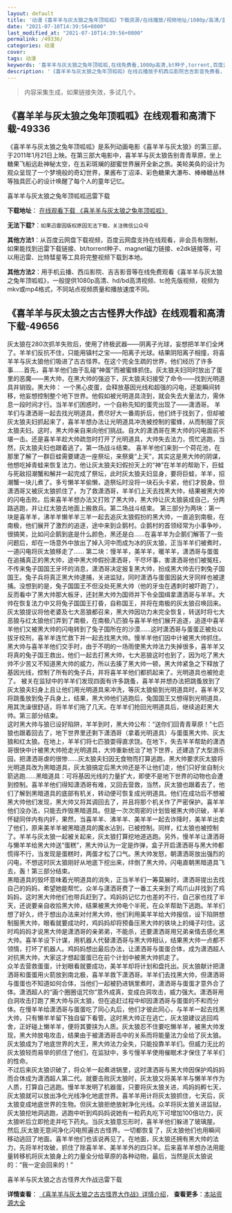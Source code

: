 ```yaml
---
layout: default
title: '动漫《喜羊羊与灰太狼之兔年顶呱呱》下载资源/在线播放/视频地址/1080p/高清/蓝光'
date: "2021-07-10T14:39:56+0800"
last_modified_at: "2021-07-10T14:39:56+0800"
permalink: /49336/
categories: 动漫
cover:
tags: 动漫
keywords: '喜羊羊与灰太狼之兔年顶呱呱,在线免费看,1080p高清,bt种子,torrent,百度云盘,magnet,磁力链,迅雷下载资源'
description: '《喜羊羊与灰太狼之兔年顶呱呱》在线云播放手机西瓜影院吉吉影音免费看，1080p高清bd/hd未删减完整版和tc抢先枪版，mkv/mp4格式，附带bt/torrent种子、magnet/磁力链、百度云盘、网盘资源迅雷下载链接'
---
```


>内容采集生成，如果链接失效，多试几个。


## 《喜羊羊与灰太狼之兔年顶呱呱》在线观看和高清下载-49336

《喜羊羊与灰太狼之兔年顶呱呱》是系列动画电影《喜羊羊与灰太狼》的第三部，于2011年1月21日上映。在第三部大电影中，喜羊羊与灰太狼告别青青草原，坐上糖果飞船远赴神秘太空，在五彩斑斓的甜蜜世界展开全新之旅。美轮美奂的设计为观众呈现了一个梦境般的奇幻世界，果酱布丁沼泽、彩色糖果大瀑布、棒棒糖丛林等独具匠心的设计唤醒了每个人的童年记忆。


喜羊羊与灰太狼之兔年顶呱呱迅雷下载

**下载地址**： [在线观看下载 《喜羊羊与灰太狼之兔年顶呱呱》](https://www.993dy.com//vod-detail-id-4267.html) 


**无法下载?**：`如果迅雷因版权原因无法下载，关注微信公众号 `

**其他方法1**：从百度云网盘下载视频，百度云网盘支持在线观看，非会员有限制，如果能找到迅雷下载链接、bt/torrent种子、magnet磁力链接、e2dk链接等，可以用迅雷、比特彗星等工具将完整视频下载到本地。

**其他方法2**：用手机云播、西瓜影院、吉吉影音等在线免费观看《喜羊羊与灰太狼之兔年顶呱呱》，一般提供1080p高清、hd/bd高清视频、tc抢先版视频，视频为mkv或mp4格式，不同站点视频质量和播放速度不同。


## 《喜羊羊与灰太狼之古古怪界大作战》在线观看和高清下载-49656

灰太狼在280次抓羊失败后，使用了终极武器——阴离子光球，妄想把羊羊们全烤了。羊羊们反抗不住，只能用镇村之宝——阳离子光球。结果阴阳离子相撞，将喜羊羊与灰太狼他们吸进了古古怪界。在这个完全生疏的世界，他们经历了许多事……首先，喜羊羊他们由于乱碰“神蛋”而被蜜蜂抓住。灰太狼夫妇同时放出了蛋里的恶魔——黑大帅，在黑大帅的强迫下，灰太狼夫妇接受了命令&mdash;—找到光明道具并销毁。黑大帅： 一个黑心皮蛋，会释放基因光线和超强的闪电，还能瞬间转移，他妄想控制整个地下世界。他假如被光明道具浇到，就会失去大量法力，需休息一段时间才行。当羊羊们困惑时，一个自称先知的蛋壳出现了&mdash;—潇洒哥。 羊羊们与潇洒哥一起去找光明道具，费尽好大一番周折后，他们终于找到了，但却被灰太狼夫妇抓起来了，喜羊羊想办法让光明道具冲洗被控制的蜜蜂，从而制服了灰太狼夫妇。这时，黑大帅亲自来向他们挑战。自大的潇洒哥在黑大帅的闪电面前不堪一击。还是喜羊羊趁大帅疏忽时打开了光明道具，大帅失去法力，慌忙逃跑，当然，灰太狼夫妇也跟着逃了。第一场战斗结束。 喜羊羊他们来到一个荷花池，在那里了解了一群巨蛙需要建造一座祭坛，来祭奠&ldquo;上天”，其实这是黑大帅的阴谋，他想吃掉青蛙来恢复法力，他让灰太狼夫妇假扮天上的“神&rdquo;在羊羊的帮助下，巨蛙与死敌招潮蟹和解并一起完成了祭坛，此时灰太狼夫妇显身，要将巨蛙，羊羊，招潮蟹一块儿煮了。多亏懒羊羊偷懒，造祭坛时没将一块石头卡紧，他们才脱身。但潇洒哥又被灰太狼抓住了，为了救潇洒哥，羊羊们上天去找黑大帅，结果被黑大帅的闪电击败。后来喜羊羊想办法又打败了黑大帅，黑大帅让灰太狼装成自己，分两路逃跑，并让红太狼去地面上搬救兵。第二场战斗结束。 第三部分为两块：第一块是喜羊羊，沸羊羊懒羊羊三羊一起去追灰太狼假扮的黑大帅，一直追到南极，在南极，他们展开了激烈的追逐，途中来到企鹅村。企鹅村的首领经常为小事争吵，很搞笑，比如问企鹅到底是什么颜色，黑还是白……在喜羊羊为企鹅们解答了一些问题后，却在一场意外中放出了掉入河中而成为冰的灰太狼，正当羊羊们被煮时，一道闪电将灰太狼移走了…… 第二块：慢羊羊，美羊羊，暖羊羊，潇洒哥与蛋蛋在追捕真正的黑大帅，途中黑大帅假扮潇洒哥，干尽坏事，害潇洒哥他们被冤枉，不传来兔子国国王牙坏的消息，潇洒哥决定报复黑大帅，扮成黑大帅去行刺兔子国国王。兔子兵将真正黑大帅逮捕，关进监狱，同时潇洒与蛋蛋因装大牙同样也被逮捕。没想到的是，兔子国国王不但没处死黑大帅（他的牙虫在遇刺时被吓跑了），反而看中了黑大帅那大板牙，还封黑大帅为国师并下令全国缉拿潇洒哥与羊羊。大帅在恢复法力中又将兔子国国王打昏，自称国王，并将在南极的灰太狼召唤回来。灰太狼提议将他老婆及七大恶狼都召来，黑大帅因功力未完全恢复，转送时将七大恶狼与红太狼他们弄到了南极，在南极八匹狼与喜羊羊他们展开追逐，追逐中喜羊羊他们又被黑大帅的闪电转到了兔子国所在的沙漠……这时潇洒哥与蛋蛋正被处以拔牙绞刑，喜羊羊连忙救下并一起去找黑大帅。慢羊羊他们因中计被黑大帅抓住。黑大帅与喜羊羊他们交手时，由于不明的一场雨使黑大帅法力失掉很多，喜羊羊又将真的兔子国王救出，他们一起去打黑大帅，七大恶狼这时也到了，因为吃了黑大帅不少苦又不知道黑大帅的威力，所以去揍了黑大帅一顿，黑大帅紧急之下释放了基因光线，控制了所有的兔子兵，并将喜羊羊他们都抓起来了。光明道具也被抢走了。 被关在监狱中的羊羊们发现四面有许多跳蚤，喜羊羊并想办法把跳蚤放到了灰太狼夫妇身上且让他们用光明道具来冲洗，等灰太狼偷到光明道具时，喜羊羊又将跳蚤放到兔子兵身上，结果，黑大帅他们逃跑后，兔国国王又想得到光明道具，用其洗澡很舒适，将羊羊们拖了几天。在羊羊们抢回光明道具后，继续追赶黑大帅。第三部分结束。<br />这时黑大帅与狼已设好陷阱，羊羊到时，黑大帅公布：“送你们回青青草原！&rdquo;七匹狼也跟着回去了，地下世界里还剩下潇洒哥（拿着光明道具）与蛋蛋黑大帅、灰太狼和红太狼。在地上，羊羊们将七匹狼耍得直求饶。在地下，失去羊羊帮助的潇洒哥很快中计被黑大帅抢走光明道具，大帅重新统治了地下世界，还建造了大型游乐园，把潇洒哥虐的很惨……灰太狼夫妇因无食物而打算逃跑，黑大帅要求灰太狼将光明道具改为黑暗道具，灰太狼搞定后黑大帅还是不让他们走，他们只好坐自制火箭逃跑……黑暗道具：可将基因光线的力量扩大，即使不是地下世界的动物也会遭到控制。喜羊羊他们得知潇洒哥有难，又回去营救，当然，灰太狼也跟着去了，他们了解到黑暗道具的底部有机关，转动便可恢复成光明道具。他们在成功后不想被黑大帅他们发现，黑大帅又将其调回去了，并且将那个机关作了严密保护。喜羊羊他们没办法，只能去炸毁黑暗道具。但是一次次周密的计划皆被黑大帅识破，羊羊怀疑同伴内有内奸，果然，当喜羊羊、沸羊羊、美羊羊一起去诈降时，美羊羊出卖了他们，原来美羊羊被黑暗道具的魔水沾到，已被控制。同样，红太狼也被控制了。羊羊与灰太狼一起被关起来，灰太狼打算挖地道逃跑。另外，慢羊羊让潇洒哥与懒羊羊给黑大帅送&ldquo;蛋糕”，黑大帅认为一定是炸弹，盒子开启潇洒哥与黑大帅都慌得不行，当发现是蛋糕时，两蛋才松了口气。黑大帅发怒，朝潇洒哥放出强烈的闪电，不想这时灰太狼刚好从地底下挖出来，绊倒了黑大帅，闪电直朝黑暗道具飞去，轰！第三部分结束。<br />黑暗道具的毁坏意味着光明道具的消失，正当羊羊们一筹莫展时，潇洒哥提出去找自己的妈妈，希望她能帮忙。众羊与潇洒哥费了一番工夫来到了鸡爪山并找到了鸡妈妈，这时黑大帅他们也带兵赶到了。鸡妈妈记忆力也差的不行，自己家也找了半天，还说要亲自收拾黑大帅，结果被黑大帅电个半死，在众羊帮助下逃跑。羊羊们想了好久，终于想出办法来对付黑大帅，他们利用美羊羊给大帅报信，设下陷阱想制服黑大帅，眼看就要成功时，鸡妈妈却将预备压黑大帅的铁块上的绳子叼住。这时鸡妈妈才说黑大帅是潇洒哥的亲弟弟，不能杀，还要潇洒哥用兄弟亲情去感化黑大帅。喜羊羊设下计谋，用机器人代替潇洒哥与黑大帅相认，结果黑大帅一点都不领情，打坏了机器人。鸡妈妈想出最后办法，让潇洒哥与蛋蛋合体，成为潇洒超人对抗黑大帅，大家这才想起蛋蛋已在前个计划中被黑大帅抓走了。<br />众羊去营救蛋蛋，计划眼看就要成功，美羊羊却将计划和盘托出。灰太狼献计把潇洒哥和蛋蛋用火箭放到南北极，喜羊羊救下潇洒哥。羊羊们去找黑大帅，但潇洒哥与蛋蛋也不知道如何合体，当他们一起被扔进锅里煮时，潇洒哥与蛋蛋才意外合了体。潇洒超人的“画个圈圈诅咒你&rdquo;意外成真，变成白洞攻击，威力强大。潇洒哥用白洞攻击打跑了黑大帅与灰太狼，但在追赶过程中却因潇洒哥与蛋蛋的不和而分体。在慢羊羊给潇洒哥与蛋蛋吃了同心丸后，他们才彼此同心，与羊羊一起去找黑大帅，只有懒羊羊留下独自留下看管。这时黑大帅正在逃亡，灰太狼建议逃回鸡舍，正好碰上懒羊羊，便将其要挟为人质。灰太狼忍不住要吃懒羊羊，被黑大帅发现，黑大帅放电攻击，结果由于被潇洒哥击中的关系而将能量法力全给了灰太狼。灰太狼成为了地底世界的大王，黑大帅法力全失，只能投靠羊羊们。但威力无比的灰太狼轻而易举的抓住了他们，在监狱中，多亏慢羊羊使用催眠术才保住了羊羊们的性命。<br />不过后来灰太狼识破了，将众羊一起煮进锅里，这时潇洒哥与黑大帅因保护鸡妈妈而合体成为潇洒超人第二代。就要击败灰太狼时，灰太狼又将美羊羊与懒羊羊作为人质，打算自己逃跑。慢羊羊发明了机器蛋，只要将灰太狼关进，鸡妈妈孵七天，灰太狼就可以放出净化光线净化地底世界。喜羊羊用计将灰太狼抓住，七天后，灰太狼变成地底世界的生物。但灰太狼拒绝放射净化光线。众羊将灰太狼关进监狱，灰太狼挖地洞逃跑，逃跑中听到鸡妈妈说她有一粒药丸吃下可增加100倍功力，灰太狼听后立即抢走并吃下药丸。当灰太狼意忘形时，喜羊羊他们躲进了玻璃屋。 然后,灰太狼无意间净化闪电照遍古古怪界。一切都恢复了，灰太狼他们也用瞬间移动逃回了地面。喜羊羊他们也该说再见了。在地面，灰太狼还拥有黑大帅的法力，先将羊村攻破，抓住了除喜羊羊、美羊羊外的四只羊。后来喜羊羊想办法用能量转移机将灰太狼身上的力量全分给草原的各种动物，最后，当然是灰太狼说的：&ldquo;我一定会回来的！”


喜羊羊与灰太狼之古古怪界大作战迅雷下载

**详情查看**： [《喜羊羊与灰太狼之古古怪界大作战》详情介绍](/movie/49656/)， **查看更多**：[本站资源大全](/movie/t/all/)

